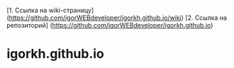[1. Ссылка на wiki-страницу] (https://github.com/igorWEBdeveloper/igorkh.github.io/wiki)
[2. Ссылка на репозиторий] (https://github.com/igorWEBdeveloper/igorkh.github.io)

# igorkh.github.io
